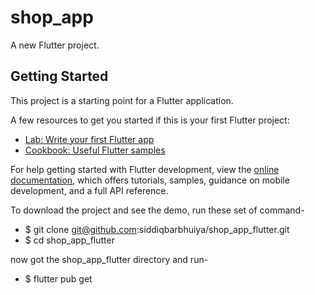 # shop_app

A new Flutter project.

## Getting Started

This project is a starting point for a Flutter application.

A few resources to get you started if this is your first Flutter project:

- [Lab: Write your first Flutter app](https://docs.flutter.dev/get-started/codelab)
- [Cookbook: Useful Flutter samples](https://docs.flutter.dev/cookbook)

For help getting started with Flutter development, view the
[online documentation](https://docs.flutter.dev/), which offers tutorials,
samples, guidance on mobile development, and a full API reference.

To download the project and see the demo, run these set of command-

- $ git clone git@github.com:siddiqbarbhuiya/shop_app_flutter.git
- $ cd shop_app_flutter

now got the shop_app_flutter directory and run-
- $ flutter pub get             